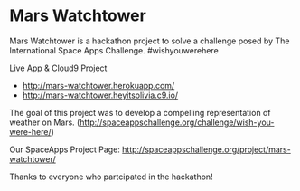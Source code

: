 Mars Watchtower
===============

Mars Watchtower is a hackathon project to solve a challenge posed by The International Space Apps Challenge. #wishyouwerehere

Live App & Cloud9 Project
* http://mars-watchtower.herokuapp.com/
* http://mars-watchtower.heyitsolivia.c9.io/

The goal of this project was to develop a compelling representation of weather on Mars. (http://spaceappschallenge.org/challenge/wish-you-were-here/)

Our SpaceApps Project Page: http://spaceappschallenge.org/project/mars-watchtower/

Thanks to everyone who partcipated in the hackathon!
